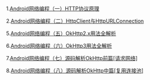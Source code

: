 1.[Android网络编程（一）HTTP协议原理](https://www.jianshu.com/p/1ae1170b9a9a)

2.[Android网络编程（二）HttpClient与HttpURLConnection](https://www.jianshu.com/p/af5ed498f2e2)

5.[Android网络编程（五）OkHttp2.x用法全解析](https://www.jianshu.com/p/f7ca8877cf9b)

6.[Android网络编程（六）OkHttp3用法全解析](https://www.jianshu.com/p/e15f90632692)

7.[Android网络编程（七）源码解析OkHttp前篇[请求网络]](https://www.jianshu.com/p/1ec39a05708f)

8.[Android网络编程（八）源码解析OkHttp中篇[复用连接池]](https://www.jianshu.com/p/35476796dd54)
